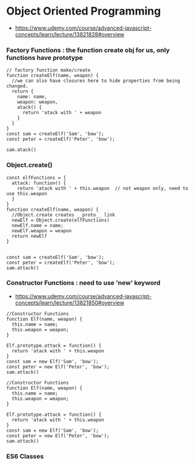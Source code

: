 # Object Oriented Programming
- https://www.udemy.com/course/advanced-javascript-concepts/learn/lecture/13821828#overview
### Factory Functions : the function create obj for us, only functions have prototype
```
// factory function make/create
function createElf(name, weapon) {
  //we can also have closures here to hide properties from being changed.
  return {
    name: name,
    weapon: weapon,
    atack() {
      return 'atack with ' + weapon
    }
  }
}
const sam = createElf('Sam', 'bow');
const peter = createElf('Peter', 'bow');

sam.atack()
```
### Object.create()
```
const elfFunctions = {
  attack: function() {
    return 'atack with ' + this.weapon  // not weapon only, need to use this.weapon
  }
}
function createElf(name, weapon) {
  //Object.create creates __proto__ link
  newElf = Object.create(elfFunctions)
  newElf.name = name;
  newElf.weapon = weapon
  return newElf
}


const sam = createElf('Sam', 'bow');
const peter = createElf('Peter', 'bow');
sam.attack()
```
### Constructor Functions : need to use 'new' keyword
- https://www.udemy.com/course/advanced-javascript-concepts/learn/lecture/13821850#overview
```
//Constructor Functions
function Elf(name, weapon) {
  this.name = name;
  this.weapon = weapon;
}

Elf.prototype.attack = function() { 
  return 'atack with ' + this.weapon
}
const sam = new Elf('Sam', 'bow');
const peter = new Elf('Peter', 'bow');
sam.attack()
```
```
//Constructor Functions
function Elf(name, weapon) {
  this.name = name;
  this.weapon = weapon;
}

Elf.prototype.attack = function() { 
  return 'atack with ' + this.weapon
}
const sam = new Elf('Sam', 'bow');
const peter = new Elf('Peter', 'bow');
sam.attack()
```
### ES6 Classes
